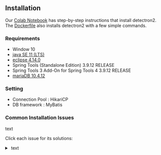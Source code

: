 

## Installation

Our [Colab Notebook](https://colab.research.google.com/drive/16jcaJoc6bCFAQ96jDe2HwtXj7BMD_-m5) has step-by-step instructions that install detectron2. The [Dockerfile](https://github.com/facebookresearch/detectron2/blob/master/docker/Dockerfile) also installs detectron2 with a few simple commands.

### Requirements

- Window 10
- [java SE 11 (LTS)](https://www.oracle.com/java/technologies/javase-downloads.html) 
- [eclipse 4.14.0](https://www.eclipse.org/downloads/) 
- Spring Tools (Standalone Edition) 3.9.12 RELEASE
- Spring Tools 3 Add-On for Spring Tools 4 3.9.12 RELEASE
- [mariaDB 10.4.12](https://mariadb.com/downloads/#mariadb_platform-mariadb_server) 



### Setting

- Connection Pool : HikariCP
- DB framework : MyBatis



### Common Installation Issues

text

Click each issue for its solutions:

<details style="box-sizing: border-box; display: block; margin-top: 0px; margin-bottom: 0px !important;"><summary style="box-sizing: border-box; display: list-item; cursor: pointer;"><span>&nbsp;</span>text</summary></details>